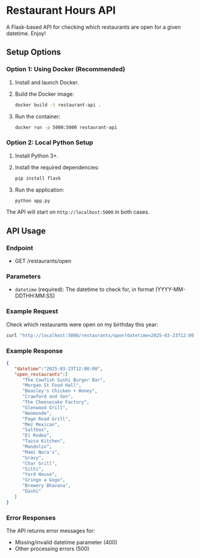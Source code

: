 # Restaurant Hours API

A Flask-based API for checking which restaurants are open for a given datetime. Enjoy!

## Setup Options

### Option 1: Using Docker (Recommended)

1. Install and launch Docker.
2. Build the Docker image:

   ```bash
   docker build -t restaurant-api .
   ```

3. Run the container:

   ```bash
   docker run -p 5000:5000 restaurant-api
   ```

### Option 2: Local Python Setup

1. Install Python 3+.
2. Install the required dependencies:

   ```bash
   pip install flask
   ```

3. Run the application:

   ```bash
   python app.py
   ```

The API will start on `http://localhost:5000` in both cases.

## API Usage

### Endpoint

- GET /restaurants/open

### Parameters

- `datetime` (required): The datetime to check for, in format (YYYY-MM-DDTHH:MM:SS)

### Example Request

Check which restaurants were open on my birthday this year:

```bash
curl "http://localhost:5000/restaurants/open?datetime=2025-03-23T12:00:00"
```

### Example Response

```json
{
   "datetime":"2025-03-23T12:00:00",
   "open_restaurants":[
      "The Cowfish Sushi Burger Bar",
      "Morgan St Food Hall",
      "Beasley's Chicken + Honey",
      "Crawford and Son",
      "The Cheesecake Factory",
      "Glenwood Grill",
      "Neomonde",
      "Page Road Grill",
      "Mez Mexican",
      "Saltbox",
      "El Rodeo",
      "Tazza Kitchen",
      "Mandolin",
      "Mami Nora's",
      "Gravy",
      "Char Grill",
      "Sitti",
      "Yard House",
      "Gringo a Gogo",
      "Brewery Bhavana",
      "Dashi"
   ]
}
```

### Error Responses

The API returns error messages for:

- Missing/invalid datetime parameter (400)
- Other processing errors (500)
